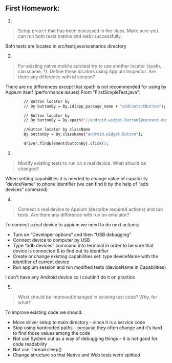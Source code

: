 ﻿## First Homework:
1.
> Setup project that has been discussed in the class. 
>Make sure you can run both tests (native and web) successfully.

Both tests are located in src/test/java/scenarios directory

2. 
>For existing native mobile autotest try to use another locator (xpath, classname, ?). 
Define these locators using Appium Inspector. Are there any difference with id version?

There are no differences except that xpath is not recommended for using by Appium itself (performance issues)
From "FirstSimpleTest.java":
```sh
        // Button locator by 
        // By buttonBy = By.id(app_package_name + "addContactButton");

        // Button locator by 
        // By buttonBy = By.xpath("//android.widget.Button[@content-desc='Add Contact']");

        //Button locator by className
        By buttonBy = By.className("android.widget.Button");

        driver.findElement(buttonBy).click();
```

3. 
>Modify existing tests to run on a real device. What should be changed? 

When setting capabilities it is needed to change value of capaibility “deviceName” to phone identifier (we can find it by the help of “adb devices” command)

4.
> Connect a real device to Appium (describe required actions) and run tests. Are there any difference with run on emulator?

 To connect a real device to appium we need to do next actions:
- Turn on “Developer options” and then “USB debugging”
- Connect device to computer by USB
- Type “adb devices” command into terminal in order to be sure that device is connected & to find out its identifier
- Create or change existing capabilities set: type deviceName with the identifier of current device
- Run appium session and run modified tests (deviceName in Capabilities)

I don't have any Android device so I couldn't do it on practice

5. 
> What should be improved/changed in existing test code? Why, for what?

To improve existing code we should:
- Move driver setup to main directory - since it is a service code
- Stop using hardcoded paths – because they often change and it’s hard to find those values among the code
- Not use System.out as a way of debugging things – it is not good for code readability
- Not use Thread.sleep() 
- Change structure so that Native and Web tests were splitted
